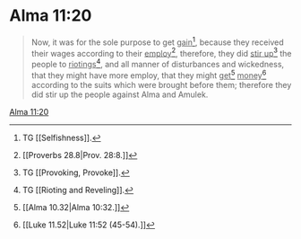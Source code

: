 # Alma 11:20

> Now, it was for the sole purpose to get <u>gain</u>[^a], because they received their wages according to their <u>employ</u>[^b], therefore, they did <u>stir up</u>[^c] the people to <u>riotings</u>[^d], and all manner of disturbances and wickedness, that they might have more employ, that they might <u>get</u>[^e] <u>money</u>[^f] according to the suits which were brought before them; therefore they did stir up the people against Alma and Amulek.

[Alma 11:20](https://www.churchofjesuschrist.org/study/scriptures/bofm/alma/11?lang=eng&id=p20#p20)


[^a]: TG [[Selfishness]].
[^b]: [[Proverbs 28.8|Prov. 28:8.]]
[^c]: TG [[Provoking, Provoke]].
[^d]: TG [[Rioting and Reveling]].
[^e]: [[Alma 10.32|Alma 10:32.]]
[^f]: [[Luke 11.52|Luke 11:52 (45-54).]]
